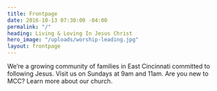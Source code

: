 ```yaml
---
title: Frontpage
date: 2016-10-13 07:30:00 -04:00
permalink: "/"
heading: Living & Loving In Jesus Christ
hero_image: "/uploads/worship-leading.jpg"
layout: frontpage
---
```


We’re a growing community of families in East Cincinnati committed to following Jesus. Visit us on Sundays at 9am and 11am. Are you new to MCC? Learn more about our church.